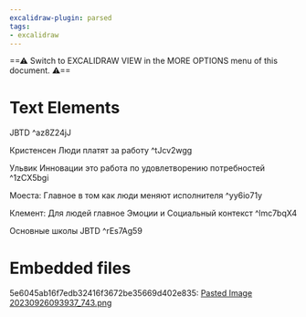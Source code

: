 ```yaml
---
excalidraw-plugin: parsed
tags:
- excalidraw
---
```


==⚠  Switch to EXCALIDRAW VIEW in the MORE OPTIONS menu of this document. ⚠==

# Text Elements

JBTD ^az8Z24jJ

Кристенсен
Люди платят за 
работу ^tJcv2wgg

Ульвик
Инновации это работа 
по удовлетворению
потребностей  ^1zCX5bgi

Моеста:
Главное в том как 
люди меняют 
исполнителя ^yy6io71y

Клемент:
Для людей главное
Эмоции и Социальный
контекст ^lmc7bqX4

Основные школы JBTD ^rEs7Ag59

# Embedded files

5e6045ab16f7edb32416f3672be35669d402e835: [Pasted Image 20230926093937_743.png](Pasted%20Image%2020230926093937_743.png)
